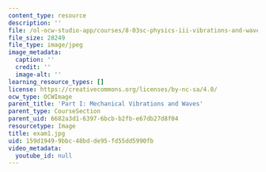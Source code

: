```yaml
---
content_type: resource
description: ''
file: /ol-ocw-studio-app/courses/8-03sc-physics-iii-vibrations-and-waves-fall-2016/159d19499bbc48bdde95fd55dd5990fb_exam1.jpg
file_size: 28249
file_type: image/jpeg
image_metadata:
  caption: ''
  credit: ''
  image-alt: ''
learning_resource_types: []
license: https://creativecommons.org/licenses/by-nc-sa/4.0/
ocw_type: OCWImage
parent_title: 'Part I: Mechanical Vibrations and Waves'
parent_type: CourseSection
parent_uid: 6682a3d1-6397-6bcb-b2fb-e67db27d8f04
resourcetype: Image
title: exam1.jpg
uid: 159d1949-9bbc-48bd-de95-fd55dd5990fb
video_metadata:
  youtube_id: null
---
```

